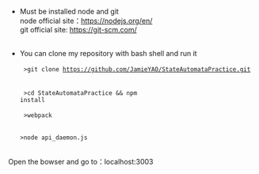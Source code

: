 *  Must be installed node and git<br/>
  node official site：https://nodejs.org/en/ <br/>
  git official site: https://git-scm.com/ <br/><br/>

*  You can clone my repository with bash shell and run it<br/><br/>
  <code> >git clone https://github.com/JamieYAO/StateAutomataPractice.git </code><br/><br/>
  <code> >cd StateAutomataPractice && npm install </code><br/><br/>
  <code> >webpack </code><br/><br/>
  <code> >node api_daemon.js </code><br/><br/>

  Open the bowser and go to：localhost:3003<br />

